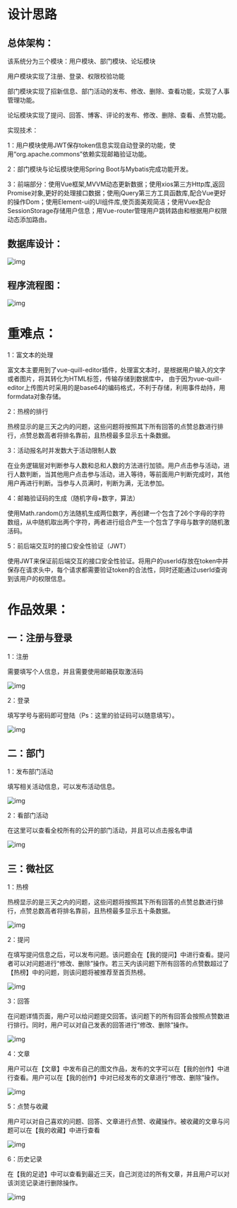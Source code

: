

# 设计思路

## 总体架构：

该系统分为三个模块：用户模块、部门模块、论坛模块

用户模块实现了注册、登录、权限校验功能

部门模块实现了招新信息、部门活动的发布、修改、删除、查看功能，实现了人事管理功能。

论坛模块实现了提问、回答、博客、评论的发布、修改、删除、查看、点赞功能。

实现技术：

1：用户模块使用JWT保存token信息实现自动登录的功能，使用“org.apache.commons”依赖实现邮箱验证功能。

2：部门模块与论坛模块使用Spring Boot与Mybatis完成功能开发。

3：前端部分：使用Vue框架,MVVM动态更新数据；使用xios第三方Http库,返回Promise对象,更好的处理接口数据；使用jQuery第三方工具函数库,配合Vue更好的操作Dom；使用Element-ui的UI组件库,使页面美观简洁；使用Vuex配合SessionStorage存储用户信息；用Vue-router管理用户跳转路由和根据用户权限动态添加路由。

## 数据库设计：

![img](./image/01.jpg)

## 程序流程图：

![img](./image/02.png)

# 重难点：

1：富文本的处理

  富文本主要用到了vue-quill-editor插件，处理富文本时，是根据用户输入的文字或者图片，将其转化为HTML标签，传输存储到数据库中， 由于因为vue-quill-editor上传图片时采用的是base64的编码格式，不利于存储，利用事件劫持，用formdata对象存储。

2：热榜的排行

  热榜显示的是三天之内的问题，这些问题将按照其下所有回答的点赞总数进行排行，点赞总数高者将排名靠前，且热榜最多显示五十条数据。

3：活动报名时并发数大于活动限制人数

  在业务逻辑层对判断参与人数和总和人数的方法进行加锁。用户点击参与活动，进行人数判断，当其他用户点击参与活动，进入等待，等前面用户判断完成时，其他用户再进行判断。当参与人员满时，判断为满，无法参加。

4：邮箱验证码的生成（随机字母+数字，算法）

  使用Math.random()方法随机生成两位数字，再创建一个包含了26个字母的字符数组，从中随机取出两个字符，两者进行组合产生一个包含了字母与数字的随机激活码。

5：前后端交互时的接口安全性验证（JWT）

  使用JWT来保证前后端交互的接口安全性验证。将用户的userId存放在token中并保存在请求头中，每个请求都需要验证token的合法性，同时还能通过userId查询到该用户的权限信息。

 

 

# 作品效果：

## 一：注册与登录

1：注册

需要填写个人信息，并且需要使用邮箱获取激活码

![img](./image/03.jpg)

2：登录

填写学号与密码即可登陆（Ps：这里的验证码可以随意填写）。

![img](./image/04.jpg)

## 二：部门

1：发布部门活动

填写相关活动信息，可以发布活动信息。

![img](./image/06.jpg)

2：看部门活动

在这里可以查看全校所有的公开的部门活动，并且可以点击报名申请

![img](./image/07.jpg)

## 三：微社区

1：热榜

热榜显示的是三天之内的问题，这些问题将按照其下所有回答的点赞总数进行排行，点赞总数高者将排名靠前，且热榜最多显示五十条数据。

![img](./image/08.jpg)

2：提问

在填写提问信息之后，可以发布问题。该问题会在【我的提问】中进行查看。提问者可以对问题进行“修改、删除”操作。若三天内该问题下所有回答的点赞数超过了【热榜】中的问题，则该问题将被推荐至首页热榜。

![img](./image/09.jpg)

3：回答

在问题详情页面，用户可以给问题提交回答。该问题下的所有回答会按照点赞数进行排行。同时，用户可以对自己发表的回答进行“修改、删除”操作。

![img](./image/10.jpg)

4：文章

用户可以在【文章】中发布自己的图文作品，发布的文字可以在【我的创作】中进行查看。用户可以在【我的创作】中对已经发布的文章进行“修改、删除”操作。

![img](./image/11.jpg)

5：点赞与收藏

用户可以对自己喜欢的问题、回答、文章进行点赞、收藏操作。被收藏的文章与问题可以在【我的收藏】中进行查看

![img](./image/12.jpg)

6：历史记录

在【我的足迹】中可以查看到最近三天，自己浏览过的所有文章，并且用户可以对该浏览记录进行删除操作。

![img](./image/13.jpg)

 



 







 
